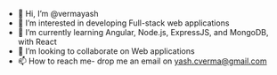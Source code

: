 - 👋 Hi, I’m @vermayash
- 👀 I’m interested in developing Full-stack web applications
- 🌱 I’m currently learning Angular, Node.js, ExpressJS, and MongoDB, with React
- 💞️ I’m looking to collaborate on Web applications
- 📫 How to reach me- drop me an email on yash.cverma@gmail.com

<!---
vermayash/vermayash is a ✨ special ✨ repository because its `README.md` (this file) appears on your GitHub profile.
You can click the Preview link to take a look at your changes.
--->
